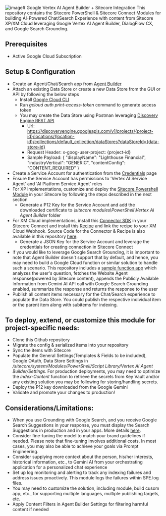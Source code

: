 ![image](https://github.com/user-attachments/assets/1b1ceb46-a834-4c8c-a1e5-982bc7a5b5b8)# Google Vertex AI Agent Builder + Sitecore Integration
This repository contains the Sitecore PowerShell & Sitecore Connect Modules for building AI-Powered Chat/Search Experience with content from Sitecore XP/XM Cloud leveraging Google Vertex AI Agent Builder, DialogFlow CX, and Google Search Grounding.

## Prerequisites
* Active Google Cloud Subscription

## Setup & Configuration
* Create an Agent/Chat/Search app from [Agent Builder](https://console.cloud.google.com/gen-app-builder/engines)
* Attach an existing Data Store or create a new Data Store from the GUI or API by following the below steps
  * Install [Google Cloud CLI](https://cloud.google.com/sdk/docs/install)
  * Run _gcloud auth print-access-token_ command to generate access token
  * You may create the Data Store using Postman leveraging [Discovery Engine REST API](https://cloud.google.com/generative-ai-app-builder/docs/reference/rest/v1/projects.locations.collections.dataStores/create)
    * Url: https://discoveryengine.googleapis.com/v1/projects/{project-id}/locations/{location-id}/collections/default_collection/dataStores?dataStoreId={data-store-id}
    * Request Header: x-goog-user-project: {project-id}
    * Sample Payload: { "displayName": "Lighthouse Financial", "industryVertical": "GENERIC", "contentConfig": "CONTENT_REQUIRED" }
* Create a Service Account for authentication from the [Credentials](https://console.cloud.google.com/apis/credentials) page
* Ensure the Service Account has permissions to 'Vertex AI Service Agent' and 'AI Platform Service Agent' roles
* For XP implementations, customize and deploy the [Sitecore Powershell Module](https://github.com/SubbuRamanathan/google-vertex-ai-agent-for-sitecore/tree/main/spe-module) in your Sitecore by following the steps described in the next section
  * Generate a P12 Key for the Service Account and add the downloaded certificate to _\sitecore modules\PowerShell\Vertex AI Agent Builder_ folder
* For XM Cloud implementations, install this [Connector SDK](https://app.workato.com/custom_adapters/594877?token=0fc70fdce7b0e1934cf2fc116d6716d0b92ae600ea5cf5340e12e590bb5d489a) in your Sitecore Connect and install this [Recipe](https://app.workato.com/recipes/51251037?st=c5d9135ff2da9c86248ebb80191c5d0850ffc75f6c042d42feb4dfee3969faa4) and link the recipe to your XM Cloud Webhook. Source Code for the Connector & Recipe is also available in this repository [here](https://github.com/SubbuRamanathan/google-vertex-ai-agent-for-sitecore/tree/main/sitecore-connect).
  * Generate a JSON Key for the Service Account and leverage the credentials for creating connection in Sitecore Connect
* If you would like to leverage Google Search Grounding, it is important to note that Agent Builder doesn't support that by default, and hence, you may need to build a Google Cloud function or similar solution to handle such a scenario. This repository includes a [sample function app](https://github.com/SubbuRamanathan/google-vertex-ai-agent-for-sitecore/tree/main/function-app) which analyzes the user's question, fetches the Website Agent response(powered by Sitecore content), appends the Publicly Available Information from Gemini AI API call with Google Search Grounding enabled, summarize the response and returns the response to the user
* Publish all content items necessary for the Chat/Search experience to populate the Data Store. You could publish the respective individual item or the parent item along with subitems for indexing. 


## To deploy, extend, or customize this module for project-specific needs:
* Clone this Github repository
* Migrate the config & serialized items into your repository
* Sync the items with Sitecore
* Populate the General Settings(Templates & Fields to be included), Google OAuth, Data Store Settings in _/sitecore/system/Modules/PowerShell/Script Library/Vertex AI Agent Builder/Settings_. For production deployments, you may need to optimize the _Index-Content_ function to retrieve the secrets from Key Vault and/or any existing solution you may be following for storing/handling secrets.
* Deploy the P12 key downloaded from the Google Gemini 
* Validate and promote your changes to production!

## Considerations/Limitations:
* When you use Grounding with Google Search, and you receive Google Search Suggestions in your response, you must display the Search Suggestions in production and in your apps. More details [here](https://cloud.google.com/vertex-ai/generative-ai/docs/multimodal/grounding-search-suggestions).
* Consider fine-tuning the model to match your brand guidelines if needed. Please note that fine-tuning involves additional costs. In most cases, you may also be able to achieve your goals via Prompt Engineering.
* Consider supplying more context about the person, his/her interests, historical information, etc., to Gemini AI from your orchestrating application for a personalized chat experience
* Set up log monitoring and alerting to track any indexing failures and address issues proactively. This module logs the failures within SPE.log files.
* You may need to customize the solution, including module, build cusom app, etc., for supporting multiple languages, multiple publishing targets, etc.
* Apply Content Filters in Agent Builder Settings for filtering harmful content if needed

